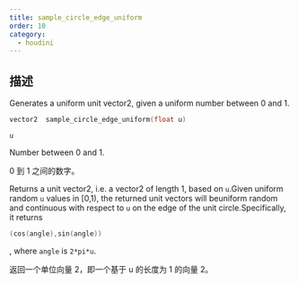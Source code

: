 ```yaml
---
title: sample_circle_edge_uniform
order: 10
category:
  - houdini
---
```

    
## 描述

Generates a uniform unit vector2, given a uniform number between 0 and 1.

```c
vector2  sample_circle_edge_uniform(float u)
```

`u`

Number between 0 and 1.

0 到 1 之间的数字。

Returns a unit vector2, i.e. a vector2 of length 1, based on `u`.Given uniform
random `u` values in [0,1), the returned unit vectors will beuniform random
and continuous with respect to `u` on the edge of the unit
circle.Specifically, it returns

```c
(cos(angle),sin(angle))
```

, where `angle` is
`2*pi*u`.

返回一个单位向量 2，即一个基于 u 的长度为 1 的向量 2。
